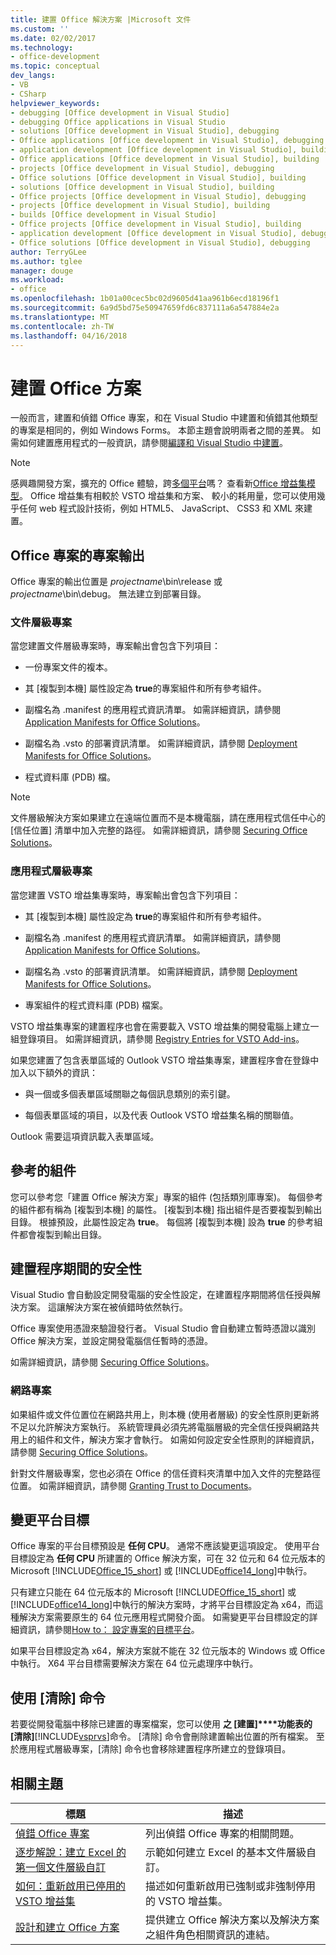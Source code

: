 ```yaml
---
title: 建置 Office 解決方案 |Microsoft 文件
ms.custom: ''
ms.date: 02/02/2017
ms.technology:
- office-development
ms.topic: conceptual
dev_langs:
- VB
- CSharp
helpviewer_keywords:
- debugging [Office development in Visual Studio]
- debugging Office applications in Visual Studio
- solutions [Office development in Visual Studio], debugging
- Office applications [Office development in Visual Studio], debugging
- application development [Office development in Visual Studio], building
- Office applications [Office development in Visual Studio], building
- projects [Office development in Visual Studio], debugging
- Office solutions [Office development in Visual Studio], building
- solutions [Office development in Visual Studio], building
- Office projects [Office development in Visual Studio], debugging
- projects [Office development in Visual Studio], building
- builds [Office development in Visual Studio]
- Office projects [Office development in Visual Studio], building
- application development [Office development in Visual Studio], debugging
- Office solutions [Office development in Visual Studio], debugging
author: TerryGLee
ms.author: tglee
manager: douge
ms.workload:
- office
ms.openlocfilehash: 1b01a00cec5bc02d9605d41aa961b6ecd18196f1
ms.sourcegitcommit: 6a9d5bd75e50947659fd6c837111a6a547884e2a
ms.translationtype: MT
ms.contentlocale: zh-TW
ms.lasthandoff: 04/16/2018
---
```

# <a name="building-office-solutions"></a>建置 Office 方案
  一般而言，建置和偵錯 Office 專案，和在 Visual Studio 中建置和偵錯其他類型的專案是相同的，例如 Windows Forms。 本節主題會說明兩者之間的差異。 如需如何建置應用程式的一般資訊，請參閱[編譯和 Visual Studio 中建置](/visualstudio/ide/compiling-and-building-in-visual-studio)。  
  
> [!NOTE]  
>  感興趣開發方案，擴充的 Office 體驗，跨[多個平台](https://dev.office.com/add-in-availability)嗎？ 查看新[Office 增益集模型](https://dev.office.com/docs/add-ins/overview/office-add-ins)。 Office 增益集有相較於 VSTO 增益集和方案、 較小的耗用量，您可以使用幾乎任何 web 程式設計技術，例如 HTML5、 JavaScript、 CSS3 和 XML 來建置。  
  
## <a name="project-output-for-office-projects"></a>Office 專案的專案輸出  
 Office 專案的輸出位置是 *projectname*\bin\release 或 *projectname*\bin\debug。 無法建立到部署目錄。  
  
### <a name="document-level-projects"></a>文件層級專案  
 當您建置文件層級專案時，專案輸出會包含下列項目：  
  
-   一份專案文件的複本。  
  
-   其 [複製到本機]  屬性設定為 **true**的專案組件和所有參考組件。  
  
-   副檔名為 .manifest 的應用程式資訊清單。 如需詳細資訊，請參閱 [Application Manifests for Office Solutions](../vsto/application-manifests-for-office-solutions.md)。  
  
-   副檔名為 .vsto 的部署資訊清單。 如需詳細資訊，請參閱 [Deployment Manifests for Office Solutions](../vsto/deployment-manifests-for-office-solutions.md)。  
  
-   程式資料庫 (PDB) 檔。  
  
> [!NOTE]  
>  文件層級解決方案如果建立在遠端位置而不是本機電腦，請在應用程式信任中心的 [信任位置] 清單中加入完整的路徑。 如需詳細資訊，請參閱 [Securing Office Solutions](../vsto/securing-office-solutions.md)。  
  
### <a name="application-level-projects"></a>應用程式層級專案  
 當您建置 VSTO 增益集專案時，專案輸出會包含下列項目：  
  
-   其 [複製到本機]  屬性設定為 **true**的專案組件和所有參考組件。  
  
-   副檔名為 .manifest 的應用程式資訊清單。 如需詳細資訊，請參閱 [Application Manifests for Office Solutions](../vsto/application-manifests-for-office-solutions.md)。  
  
-   副檔名為 .vsto 的部署資訊清單。 如需詳細資訊，請參閱 [Deployment Manifests for Office Solutions](../vsto/deployment-manifests-for-office-solutions.md)。  
  
-   專案組件的程式資料庫 (PDB) 檔案。  
  
 VSTO 增益集專案的建置程序也會在需要載入 VSTO 增益集的開發電腦上建立一組登錄項目。 如需詳細資訊，請參閱 [Registry Entries for VSTO Add-ins](../vsto/registry-entries-for-vsto-add-ins.md)。  
  
 如果您建置了包含表單區域的 Outlook VSTO 增益集專案，建置程序會在登錄中加入以下額外的資訊：  
  
-   與一個或多個表單區域關聯之每個訊息類別的索引鍵。  
  
-   每個表單區域的項目，以及代表 Outlook VSTO 增益集名稱的關聯值。  
  
 Outlook 需要這項資訊載入表單區域。  
  
## <a name="referenced-assemblies"></a>參考的組件  
 您可以參考您「建置 Office 解決方案」專案的組件 (包括類別庫專案)。 每個參考的組件都有稱為 [複製到本機] 的屬性。 [複製到本機] 指出組件是否要複製到輸出目錄。 根據預設，此屬性設定為 **true**。 每個將 [複製到本機]  設為 **true** 的參考組件都會複製到輸出目錄。  
  
## <a name="security-during-the-build-process"></a>建置程序期間的安全性  
 Visual Studio 會自動設定開發電腦的安全性設定，在建置程序期間將信任授與解決方案。 這讓解決方案在被偵錯時依然執行。  
  
 Office 專案使用憑證來驗證發行者。 Visual Studio 會自動建立暫時憑證以識別 Office 解決方案，並設定開發電腦信任暫時的憑證。  
  
 如需詳細資訊，請參閱 [Securing Office Solutions](../vsto/securing-office-solutions.md)。  
  
### <a name="network-projects"></a>網路專案  
 如果組件或文件位置位在網路共用上，則本機 (使用者層級) 的安全性原則更新將不足以允許解決方案執行。 系統管理員必須先將電腦層級的完全信任授與網路共用上的組件和文件，解決方案才會執行。 如需如何設定安全性原則的詳細資訊，請參閱 [Securing Office Solutions](../vsto/securing-office-solutions.md)。  
  
 針對文件層級專案，您也必須在 Office 的信任資料夾清單中加入文件的完整路徑位置。 如需詳細資訊，請參閱 [Granting Trust to Documents](../vsto/granting-trust-to-documents.md)。  
  
## <a name="changing-the-platform-target"></a>變更平台目標  
 Office 專案的平台目標預設是 **任何 CPU**。 通常不應該變更這項設定。 使用平台目標設定為 **任何 CPU** 所建置的 Office 解決方案，可在 32 位元和 64 位元版本的 Microsoft [!INCLUDE[Office_15_short](../vsto/includes/office-15-short-md.md)] 或 [!INCLUDE[office14_long](../vsto/includes/office14-long-md.md)]中執行。  
  
 只有建立只能在 64 位元版本的 Microsoft [!INCLUDE[Office_15_short](../vsto/includes/office-15-short-md.md)] 或 [!INCLUDE[office14_long](../vsto/includes/office14-long-md.md)]中執行的解決方案時，才將平台目標設定為 x64，而這種解決方案需要原生的 64 位元應用程式開發介面。 如需變更平台目標設定的詳細資訊，請參閱[How to： 設定專案的目標平台](../ide/how-to-configure-projects-to-target-platforms.md)。  
  
 如果平台目標設定為 x64，解決方案就不能在 32 位元版本的 Windows 或 Office 中執行。 X64 平台目標需要解決方案在 64 位元處理序中執行。  
  
## <a name="using-the-clean-command"></a>使用 [清除] 命令  
 若要從開發電腦中移除已建置的專案檔案，您可以使用 **之 [建置]****功能表的 [清除]**[!INCLUDE[vsprvs](../sharepoint/includes/vsprvs-md.md)]命令。 [清除]  命令會刪除建置輸出位置的所有檔案。 至於應用程式層級專案，[清除]  命令也會移除建置程序所建立的登錄項目。  
  
## <a name="related-topics"></a>相關主題  
  
|標題|描述|  
|-----------|-----------------|  
|[偵錯 Office 專案](../vsto/debugging-office-projects.md)|列出偵錯 Office 專案的相關問題。|  
|[逐步解說：建立 Excel 的第一個文件層級自訂](../vsto/walkthrough-creating-your-first-document-level-customization-for-excel.md)|示範如何建立 Excel 的基本文件層級自訂。|  
|[如何：重新啟用已停用的 VSTO 增益集](../vsto/how-to-re-enable-a-vsto-add-in-that-has-been-disabled.md)|描述如何重新啟用已強制或非強制停用的 VSTO 增益集。|  
|[設計和建立 Office 方案](../vsto/designing-and-creating-office-solutions.md)|提供建立 Office 解決方案以及解決方案之組件角色相關資訊的連結。|  
  
  